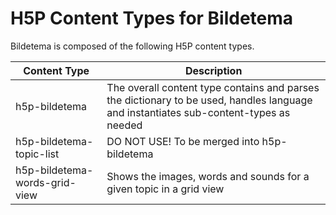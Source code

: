 # H5P Content Types for Bildetema

Bildetema is composed of the following H5P content types.

| Content Type                  | Description                                                                                                                           |
| ----------------------------- | ------------------------------------------------------------------------------------------------------------------------------------- |
| h5p-bildetema                 | The overall content type contains and parses the dictionary to be used, handles language and instantiates sub-content-types as needed |
| h5p-bildetema-topic-list      | DO NOT USE! To be merged into h5p-bildetema                                                                                           |
| h5p-bildetema-words-grid-view | Shows the images, words and sounds for a given topic in a grid view                                                                   |
